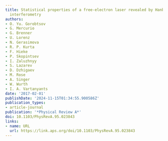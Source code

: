 ```yaml
---
title: Statistical properties of a free-electron laser revealed by Hanbury Brown–Twiss
  interferometry
authors:
- O. Yu. Gorobtsov
- G. Mercurio
- G. Brenner
- U. Lorenz
- N. Gerasimova
- R. P. Kurta
- F. Hieke
- P. Skopintsev
- I. Zaluzhnyy
- S. Lazarev
- D. Dzhigaev
- M. Rose
- A. Singer
- W. Wurth
- I. A. Vartanyants
date: '2017-02-01'
publishDate: '2024-11-15T01:34:55.900586Z'
publication_types:
- article-journal
publication: '*Physical Review A*'
doi: 10.1103/PhysRevA.95.023843
links:
- name: URL
  url: https://link.aps.org/doi/10.1103/PhysRevA.95.023843
---
```


